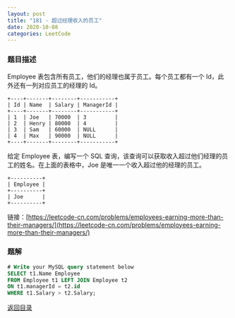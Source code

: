 ```yaml
---
layout: post
title: "181 - 超过经理收入的员工"
date: 2020-10-08
categories: LeetCode
---
```


### **题目描述**
Employee 表包含所有员工，他们的经理也属于员工。每个员工都有一个 Id，此外还有一列对应员工的经理的 Id。
```
+----+-------+--------+-----------+
| Id | Name  | Salary | ManagerId |
+----+-------+--------+-----------+
| 1  | Joe   | 70000  | 3         |
| 2  | Henry | 80000  | 4         |
| 3  | Sam   | 60000  | NULL      |
| 4  | Max   | 90000  | NULL      |
+----+-------+--------+-----------+
```
给定 Employee 表，编写一个 SQL 查询，该查询可以获取收入超过他们经理的员工的姓名。在上面的表格中，Joe 是唯一一个收入超过他的经理的员工。
```
+----------+
| Employee |
+----------+
| Joe      |
+----------+
```

链接：[https://leetcode-cn.com/problems/employees-earning-more-than-their-managers/](https://leetcode-cn.com/problems/employees-earning-more-than-their-managers/)

### **题解**
``` sql
# Write your MySQL query statement below
SELECT t1.Name Employee
FROM Employee t1 LEFT JOIN Employee t2
ON t1.managerId = t2.id
WHERE t1.Salary > t2.Salary;
```



[返回目录](https://maxwell-blog.cn/leetcode/2020/10/08/leetcode.html)